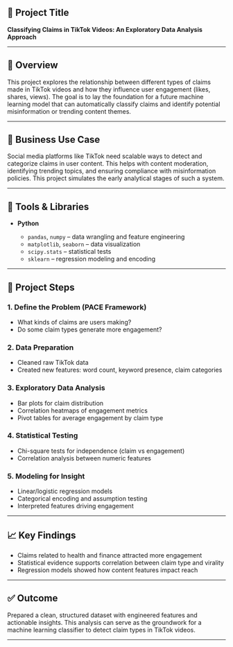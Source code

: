 ## 📌 Project Title

**Classifying Claims in TikTok Videos: An Exploratory Data Analysis Approach**

---

## 📁 Overview

This project explores the relationship between different types of claims made in TikTok videos and how they influence user engagement (likes, shares, views). The goal is to lay the foundation for a future machine learning model that can automatically classify claims and identify potential misinformation or trending content themes.

---

## 🎯 Business Use Case

Social media platforms like TikTok need scalable ways to detect and categorize claims in user content. This helps with content moderation, identifying trending topics, and ensuring compliance with misinformation policies. This project simulates the early analytical stages of such a system.

---

## 🧰 Tools & Libraries

* **Python**

  * `pandas`, `numpy` – data wrangling and feature engineering
  * `matplotlib`, `seaborn` – data visualization
  * `scipy.stats` – statistical tests
  * `sklearn` – regression modeling and encoding

---

## 🧪 Project Steps

### 1. Define the Problem (PACE Framework)

* What kinds of claims are users making?
* Do some claim types generate more engagement?

### 2. Data Preparation

* Cleaned raw TikTok data
* Created new features: word count, keyword presence, claim categories

### 3. Exploratory Data Analysis

* Bar plots for claim distribution
* Correlation heatmaps of engagement metrics
* Pivot tables for average engagement by claim type

### 4. Statistical Testing

* Chi-square tests for independence (claim vs engagement)
* Correlation analysis between numeric features

### 5. Modeling for Insight

* Linear/logistic regression models
* Categorical encoding and assumption testing
* Interpreted features driving engagement

---

## 📈 Key Findings

* Claims related to health and finance attracted more engagement
* Statistical evidence supports correlation between claim type and virality
* Regression models showed how content features impact reach

---

## ✅ Outcome

Prepared a clean, structured dataset with engineered features and actionable insights. This analysis can serve as the groundwork for a machine learning classifier to detect claim types in TikTok videos.

---

